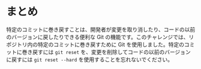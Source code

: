 # まとめ

特定のコミットに巻き戻すことは、開発者が変更を取り消したり、コードの以前のバージョンに戻したりできる便利な Git の機能です。このチャレンジでは、リポジトリ内の特定のコミットに巻き戻すために Git を使用しました。特定のコミットに巻き戻すには `git reset` を、変更を削除してコードの以前のバージョンに戻すには `git reset --hard` を使用することを忘れないでください。
